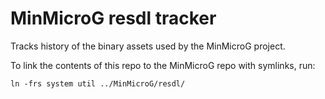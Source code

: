 # MinMicroG resdl tracker

Tracks history of the binary assets used by the MinMicroG project.

To link the contents of this repo to the MinMicroG repo with symlinks, run:
```
ln -frs system util ../MinMicroG/resdl/
```
